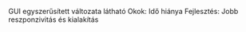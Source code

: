 GUI egyszerűsített változata látható
Okok: Idő hiánya
Fejlesztés: Jobb reszponzivitás és kialakítás
